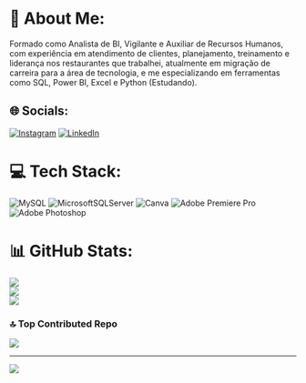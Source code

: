 # 💫 About Me:
Formado como Analista de BI, Vigilante e Auxiliar de Recursos Humanos, com experiência em atendimento de clientes, planejamento,  treinamento e liderança nos restaurantes que trabalhei, atualmente em migração de carreira para a área de tecnologia, e me especializando em ferramentas como SQL, Power BI, Excel e  Python (Estudando).


## 🌐 Socials:
[![Instagram](https://img.shields.io/badge/Instagram-%23E4405F.svg?logo=Instagram&logoColor=white)](https://instagram.com/atchinho12) [![LinkedIn](https://img.shields.io/badge/LinkedIn-%230077B5.svg?logo=linkedin&logoColor=white)](https://linkedin.com/in/https://www.linkedin.com/in/luis-gomes-8a17bb2bb/) 

# 💻 Tech Stack:
![MySQL](https://img.shields.io/badge/mysql-4479A1.svg?style=for-the-badge&logo=mysql&logoColor=white) ![MicrosoftSQLServer](https://img.shields.io/badge/Microsoft%20SQL%20Server-CC2927?style=for-the-badge&logo=microsoft%20sql%20server&logoColor=white) ![Canva](https://img.shields.io/badge/Canva-%2300C4CC.svg?style=for-the-badge&logo=Canva&logoColor=white) ![Adobe Premiere Pro](https://img.shields.io/badge/Adobe%20Premiere%20Pro-9999FF.svg?style=for-the-badge&logo=Adobe%20Premiere%20Pro&logoColor=white) ![Adobe Photoshop](https://img.shields.io/badge/adobe%20photoshop-%2331A8FF.svg?style=for-the-badge&logo=adobe%20photoshop&logoColor=white)
# 📊 GitHub Stats:
![](https://github-readme-stats.vercel.app/api?username=Gomesgb&theme=transparent&hide_border=true&include_all_commits=false&count_private=false)<br/>
![](https://github-readme-streak-stats.herokuapp.com/?user=Gomesgb&theme=transparent&hide_border=true)<br/>
![](https://github-readme-stats.vercel.app/api/top-langs/?username=Gomesgb&theme=transparent&hide_border=true&include_all_commits=false&count_private=false&layout=compact)

### 🔝 Top Contributed Repo
![](https://github-contributor-stats.vercel.app/api?username=Gomesgb&limit=5&theme=dark&combine_all_yearly_contributions=true)

---
[![](https://visitcount.itsvg.in/api?id=Gomesgb&icon=0&color=1)](https://visitcount.itsvg.in)

<!-- Proudly created with GPRM ( https://gprm.itsvg.in ) -->
